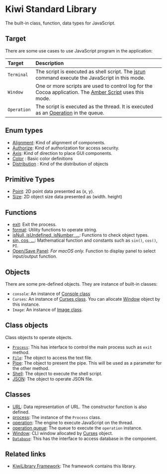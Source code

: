 # Kiwi Standard Library
The built-in class, function, data types for JavaScript.

## Target
There are some use cases to use JavaScript program in the application:

|Target     |Description                              |
|:---       |:---                                     |
|`Terminal` |The script is executed as shell script. The [jsrun](https://github.com/steelwheels/JSTools/blob/master/Document/jsrun-man.md) command execute the JavaScript in this mode.   |
|`Window`   |One or more scripts are used to control log for the Cocoa application. The [Amber Script](https://github.com/steelwheels/Amber/blob/master/Document/AmberLanguage.md) uses this mode.|
|`Operation`  |The script is executed as the thread. It is executed as an [Operation](https://developer.apple.com/documentation/foundation/operation) in the queue.|

## Enum types
* [Alignment](https://github.com/steelwheels/KiwiScript/blob/master/KiwiLibrary/Document/Enum/Alignment.md): Kind of alignment of components.
* [Authorize](https://github.com/steelwheels/KiwiScript/blob/master/KiwiLibrary/Document/Enum/Authorize.md): Kind of authorization for access security.
* [Axis](https://github.com/steelwheels/KiwiScript/blob/master/KiwiLibrary/Document/Enum/Axis.md): Kind of direction to place GUI components.
* [Color](https://github.com/steelwheels/KiwiScript/blob/master/KiwiLibrary/Document/Enum/Color.md) : Basic color definitions
* [Distribution](https://github.com/steelwheels/KiwiScript/blob/master/KiwiLibrary/Document/Enum/Distribution.md) : Kind of the distribution of objects

## Primitive Types
* [Point](https://github.com/steelwheels/KiwiScript/blob/master/KiwiLibrary/Document/Primitive/Point.md): 2D point data presented as (x, y).
* [Size](https://github.com/steelwheels/KiwiScript/blob/master/KiwiLibrary/Document/Primitive/Size.md): 2D object size data presented as (width. height)

## Functions
* [exit](https://github.com/steelwheels/KiwiScript/blob/master/KiwiLibrary/Document/Function/Exit.md): Exit the process.
* [format](https://github.com/steelwheels/KiwiScript/blob/master/KiwiLibrary/Document/Function/String.md): Utility functions to operate string.
* [isNull, isUndefined, isNumber, ...](https://github.com/steelwheels/KiwiScript/blob/master/KiwiLibrary/Document/Function/TypeChecks.md): Functions to check object types.
* [sin, cos, ...](https://github.com/steelwheels/KiwiScript/blob/master/KiwiLibrary/Document/Function/Math.md): Mathematical function and constants such as `sin()`, `cos()`, `PI`.
* [Open/Save Panel](https://github.com/steelwheels/KiwiScript/blob/master/KiwiLibrary/Document/Function/Panel.md): *For macOS only.* Function to display panel to select input/output function.

## Objects
There are some pre-defined objects. They are instance of built-in classes:
* `console`: An instance of [Console class](https://github.com/steelwheels/KiwiScript/blob/master/KiwiLibrary/Document/Class/Console.md)
* `Curses`: An instance of [Curses class](https://github.com/steelwheels/KiwiScript/blob/master/KiwiLibrary/Document/Class/Curses.md).
You can allocate [Window](https://github.com/steelwheels/KiwiScript/blob/master/KiwiLibrary/Document/Class/Window.md) object by this instance.
* `Image`: An instance of [Image class](https://github.com/steelwheels/KiwiScript/blob/master/KiwiLibrary/Document/Class/Image.md).

## Class objects
Class objects to operate objects.
* [`Process`](https://github.com/steelwheels/KiwiScript/blob/master/KiwiLibrary/Document/Class/Process.md): This has interface to control the main process such as `exit` method.
* [`File`](https://github.com/steelwheels/KiwiScript/blob/master/KiwiLibrary/Document/Class/File.md): The object to access the text file.
*  [Pipe](https://github.com/steelwheels/KiwiScript/blob/master/KiwiLibrary/Document/Class/Pipe.md): The object to present the pipe. This will be used as a parameter for the other method.
*  [Shell](https://github.com/steelwheels/KiwiScript/blob/master/KiwiLibrary/Document/Class/Shell.md): The object to execute the shell script.
* [JSON](https://github.com/steelwheels/KiwiScript/blob/master/KiwiLibrary/Document/Class/JSON.md): The object to operate JSON file.

## Classes
* [URL](https://github.com/steelwheels/KiwiScript/blob/master/KiwiLibrary/Document/Class/URL.md): Data representation of URL. The constructor function is also defined.
* [process](https://github.com/steelwheels/KiwiScript/blob/master/KiwiLibrary/Document/Class/Process.md): The instance of the `Process` class.
* [operation](https://github.com/steelwheels/KiwiScript/blob/master/KiwiLibrary/Document/Class/Operation.md): The engine to execute JavaScript on the thread.
* [operation queue](https://github.com/steelwheels/KiwiScript/blob/master/KiwiLibrary/Document/Class/OperationQueue.md): The queue to execute the `operation` instance.
* [Window](https://github.com/steelwheels/KiwiScript/blob/master/KiwiLibrary/Document/Class/Window.md): CLI window allocated by [Curses](https://github.com/steelwheels/KiwiScript/blob/master/KiwiLibrary/Document/Class/Curses.md) object.
* [`Database`](https://github.com/steelwheels/KiwiScript/blob/master/KiwiLibrary/Document/Class/Database.md): This has the interface to access database in the component.

## Related links
* [KiwiLibrary Framework](https://github.com/steelwheels/KiwiScript/blob/master/KiwiLibrary/README.md): The framework contains this library.
